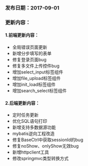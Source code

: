 ### 发布日期：2017-09-01

### 更新内容：

#### 1.前端更新内容：

* 全局错误页面更新
* 新增分步填写的表单
* 修复登录页面bug
* 修复多文件上传控件bug
* 增加select_input标签组件
* 增加file_upload标签组件
* 增加init_load标签组件
* 增加search_select标签组件

#### 2.后端更新内容：

* 定时任务更新
* 优化SQL语句打印
* 新增支持多数据源功能
* mybatis逆向工程改造
* 修复BaseCtrl中获取sessionId的bug
* 修复noShow、onlyShow无效bug
* 新增httpclient工具
* 修改springmvc类型转换方式



